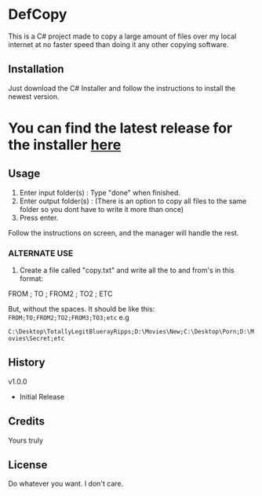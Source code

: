 # DefCopy

This is a C# project made to copy a large amount of files over my local internet at no faster speed than doing it any other copying software.

## Installation

Just download the C# Installer and follow the instructions to install the newest version.

# You can find the latest release for the installer [here](https://github.com/UnattendedFlight/DefCopy/releases/latest "Sonder's latest release")

## Usage

1. Enter input folder(s) : Type "done" when finished.
2. Enter output folder(s) : (There is an option to copy all files to the same folder so you dont have to write it more than once)
3. Press enter.

Follow the instructions on screen, and the manager will handle the rest.

### ALTERNATE USE

1. Create a file called "copy.txt" and write all the to and from's in this format:

FROM ; TO ; FROM2 ; TO2 ; ETC

But, without the spaces. It should be like this:
`FROM;TO;FROM2;TO2;FROM3;TO3;etc`
e.g

`C:\Desktop\TotallyLegitBluerayRipps;D:\Movies\New;C:\Desktop\Porn;D:\Movies\Secret;etc`




## History

v1.0.0
- Initial Release

## Credits

Yours truly

## License

Do whatever you want. I don't care.
